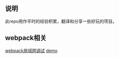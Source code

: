 ## 说明
此repo用作平时的经验积累，翻译和分享一些好玩的项目。

## webpack相关

[webpack局域网调试](https://github.com/wangzianangis/blogs/blob/master/2017_04/webpack_LAN_debug.md)    [demo](https://github.com/wangzianangis/webpack_demos/tree/master/webpack_LAN_debug)
